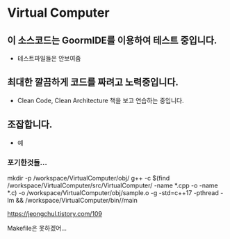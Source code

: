 # Virtual Computer

## 이 소스코드는 GoormIDE를 이용하여 테스트 중입니다.  
 - 테스트파일들은 안보여줌

## 최대한 깔끔하게 코드를 짜려고 노력중입니다.
 - Clean Code, Clean Architecture 책을 보고 연습하는 중입니다.

## 조잡합니다.  
 - 예  















### 포기한것들...
mkdir -p /workspace/VirtualComputer/obj/
g++ -c $(find /workspace/VirtualComputer/src/VirtualComputer/ -name *.cpp -o -name *.c) -o /workspace/VirtualComputer/obj/sample.o -g -std=c++17 -pthread -lm && /workspace/VirtualComputer/bin//main

https://jeongchul.tistory.com/109


Makefile은 못하겠어...
